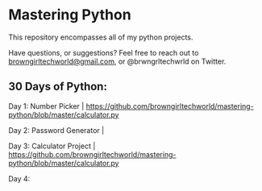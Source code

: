 # Mastering Python

This repository encompasses all of my python projects. 

Have questions, or suggestions? Feel free to reach out to browngirltechworld@gmail.com, or @brwngrltechwrld on Twitter.

## 30 Days of Python:
Day 1: Number Picker | https://github.com/browngirltechworld/mastering-python/blob/master/calculator.py

Day 2: Password Generator |

Day 3: Calculator Project | https://github.com/browngirltechworld/mastering-python/blob/master/calculator.py

Day 4:

